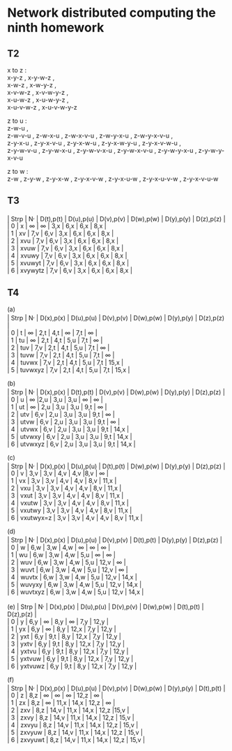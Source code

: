 # Network distributed computing the ninth homework
## T2
x to z :     
x-y-z , x-y-w-z ,  
x-w-z , x-w-y-z ,  
x-v-w-z , x-v-w-y-z ,   
x-u-w-z , x-u-w-y-z ,  
x-u-v-w-z , x-u-v-w-y-z  

z to u :  
z-w-u ,  
z-w-v-u , z-w-x-u , z-w-x-v-u , z-w-y-x-u , z-w-y-x-v-u ,  
z-y-x-u , z-y-x-v-u , z-y-x-w-u , z-y-x-w-y-u , z-y-x-v-w-u ,  
z-y-w-v-u , z-y-w-x-u , z-y-w-v-x-u , z-y-w-x-v-u , z-y-w-y-x-u , z-y-w-y-x-v-u  

z to w :  
z-w , z-y-w , z-y-x-w , z-y-x-v-w , z-y-x-u-w , z-y-x-u-v-w , z-y-x-v-u-w  

## T3
| Strp | N<sup>,</sup> | D(t),p(t) | D(u),p(u) | D(v),p(v) | D(w),p(w) | D(y),p(y) | D(z),p(z) |  
| 0 | x | ∞ | ∞ | 3,x | 6,x | 6,x | 8,x |  
| 1 | xv | 7,v | 6,v | 3,x | 6,x | 6,x | 8,x |  
| 2 | xvu | 7,v | 6,v | 3,x | 6,x | 6,x | 8,x |  
| 3 | xvuw | 7,v | 6,v | 3,x | 6,x | 6,x | 8,x |  
| 4 | xvuwy | 7,v | 6,v | 3,x | 6,x | 6,x | 8,x |  
| 5 | xvuwyt | 7,v | 6,v | 3,x | 6,x | 6,x | 8,x |  
| 6 | xvywytz | 7,v | 6,v | 3,x | 6,x | 6,x | 8,x |  

## T4
(a)  
| Strp | N<sup>,</sup> | D(x),p(x) | D(u),p(u) | D(v),p(v) | D(w),p(w) | D(y),p(y) | D(z),p(z) |  
| 0 | t | ∞ | 2,t | 4,t | ∞ | 7,t | ∞ |  
| 1 | tu | ∞ | 2,t | 4,t | 5,u | 7,t | ∞ |  
| 2 | tuv | 7,v | 2,t | 4,t | 5,u | 7,t | ∞ |  
| 3 | tuvw | 7,v | 2,t | 4,t | 5,u | 7,t | ∞ |  
| 4 | tuvwx | 7,v | 2,t | 4,t | 5,u | 7,t | 15,x |  
| 5 | tuvwxyz | 7,v | 2,t | 4,t | 5,u | 7,t | 15,x |  

(b)  
| Strp | N<sup>,</sup> | D(x),p(x) | D(t),p(t) | D(v),p(v) | D(w),p(w) | D(y),p(y) | D(z),p(z) |  
| 0 | u | ∞ |2,u | 3,u | 3,u | ∞ | ∞ |  
| 1 | ut | ∞ | 2,u | 3,u | 3,u | 9,t | ∞ |  
| 2 | utv | 6,v | 2,u | 3,u | 3,u | 9,t | ∞ |  
| 3 | utvw | 6,v | 2,u | 3,u | 3,u | 9,t | ∞ |  
| 4 | utvwx | 6,v | 2,u | 3,u | 3,u | 9,t | 14,x |  
| 5 | utvwxy | 6,v | 2,u | 3,u | 3,u | 9,t | 14,x |  
| 6 | utvwxyz | 6,v | 2,u | 3,u | 3,u | 9,t | 14,x |  

(c)  
| Strp | N<sup>,</sup> | D(x),p(x) | D(u),p(u) | D(t),p(t) | D(w),p(w) | D(y),p(y) | D(z),p(z) |  
| 0 | v | 3,v | 3,v | 4,v | 4,v |8,v | ∞ |  
| 1 | vx | 3,v | 3,v | 4,v | 4,v | 8,v | 11,x |  
| 2 | vxu | 3,v | 3,v | 4,v | 4,v | 8,v | 11,x |  
| 3 | vxut | 3,v | 3,v | 4,v | 4,v | 8,v | 11,x |  
| 4 | vxutw | 3,v | 3,v | 4,v | 4,v | 8,v | 11,x |  
| 5 | vxutwy | 3,v | 3,v | 4,v | 4,v | 8,v | 11,x |  
| 6 | vxutwyx=z | 3,v | 3,v | 4,v | 4,v | 8,v | 11,x |  

(d)  
| Strp | N<sup>,</sup> | D(x),p(x) | D(u),p(u) | D(v),p(v) | D(t),p(t) | D(y),p(y) | D(z),p(z) |  
| 0 | w | 6,w | 3,w | 4,w | ∞ | ∞ | ∞ |  
| 1 | wu | 6,w | 3,w | 4,w | 5,u | ∞ | ∞ |  
| 2 | wuv | 6,w | 3,w | 4,w | 5,u | 12,v | ∞ |  
| 3 | wuvt | 6,w | 3,w | 4,w | 5,u | 12,v | ∞ |  
| 4 | wuvtx | 6,w | 3,w | 4,w | 5,u | 12,v | 14,x |  
| 5 | wuvyxy | 6,w | 3,w | 4,w | 5,u | 12,v | 14,x |  
| 6 | wuvtxyz | 6,w | 3,w | 4,w | 5,u | 12,v | 14,x |  

(e) 
| Strp | N<sup>,</sup> | D(x),p(x) | D(u),p(u) | D(v),p(v) | D(w),p(w) | D(t),p(t) | D(z),p(z) |  
| 0 | y | 6,y | ∞ | 8,y | ∞ | 7,y | 12,y |  
| 1 | yx | 6,y | ∞ | 8,y | 12,x | 7,y | 12,y |  
| 2 | yxt | 6,y | 9,t | 8,y | 12,x | 7,y | 12,y |  
| 3 | yxtv | 6,y | 9,t | 8,y | 12,x | 7,y | 12,y |  
| 4 | yxtvu | 6,y | 9,t | 8,y | 12,x | 7,y | 12,y |  
| 5 | yxtvuw | 6,y | 9,t | 8,y | 12,x | 7,y | 12,y |  
| 6 | yxtvuwz | 6,y | 9,t | 8,y | 12,x | 7,y | 12,y |  

(f)   
| Strp | N<sup>,</sup> | D(x),p(x) | D(u),p(u) | D(v),p(v) | D(w),p(w) | D(y),p(y) | D(t),p(t) |
| 0 | z | 8,z | ∞ | ∞ | ∞ | 12,z | ∞ |  
| 1 | zx | 8,z | ∞ | 11,x | 14,x | 12,z | ∞ |  
| 2 | zxv | 8,z | 14,v | 11,x | 14,x | 12,z |15,v |  
| 3 | zxvy | 8,z | 14,v | 11,x | 14,x | 12,z | 15,v |  
| 4 | zxvyu | 8,z | 14,v | 11,x | 14,x | 12,z | 15,v |  
| 5 | zxvyuw | 8,z | 14,v | 11,x | 14,x | 12,z | 15,v |  
| 6 | zxvyuwt | 8,z | 14,v | 11,x | 14,x | 12,z | 15,v | 
